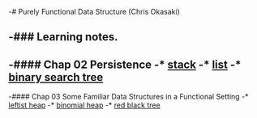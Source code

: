 
-# Purely Functional Data Structure (Chris Okasaki)
  
 -### Learning notes.
 -
 -#### Chap 02 Persistence 
 -* [stack](/src/Chap02-stack.hs)
 -* [list](/src/Chap02-list.hs)
 -* [binary search tree](/src/Chap02-bst.hs)
 -
 -#### Chap 03 Some Familiar Data Structures in a Functional Setting
 -* [leftist heap](/src/Chap03-leftistHeap.hs)
 -* [binomial heap](/src/Chap03-binomialHeap.hs)
 -* [red black tree](/src/Chap03-redblakTree.hs)
